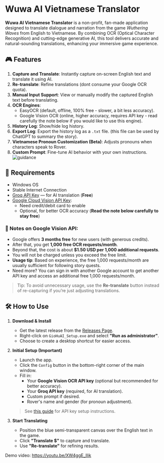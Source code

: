 # Wuwa AI Vietnamese Translator

**Wuwa AI Vietnamese Translator** is a non-profit, fan-made application designed to translate dialogue and narration from the game *Wuthering Waves* from English to Vietnamese. By combining OCR (Optical Character Recognition) and cutting-edge generative AI, this tool delivers accurate and natural-sounding translations, enhancing your immersive game experience.


## 🎮 Features

1. **Capture and Translate**: Instantly capture on-screen English text and translate it using AI.
2. **Re-translate**: Refine translations (dont consume your Google OCR quota).
3. **Manual Input Support**: View or manually modify the captured English text before translating.
4. **OCR Engines**:
    - EasyOCR (default, offline, 100% free - slower, a bit less accuracy).
    - Google Vision OCR (online, higher accuracy, requires API key - read carefully the note below if you would like to use this engine).
5. **History Log**: Show/hide log history.
6. **Export Log**: Export the history log as a `.txt` file. (this file can be used by ChatGPT to summary the story).
7. **Vietnamese Pronoun Customization (Beta)**: Adjusts pronouns when characters speak to Rover.
8. **Custom Prompt**: Fine-tune AI behavior with your own instructions.
![guidance](https://github.com/user-attachments/assets/d7c0ddee-6a53-4ddd-b496-07e226da6379)


## 🧩 Requirements

- Windows OS 
- Stable Internet Connection
- [Groq API Key](https://console.groq.com/keys) — for AI translation (**Free**)
- [Google Cloud Vision API Key](https://cloud.google.com/vision/docs/setup):
   - Need credit/debit card to enable 
   - Optional, for better OCR accuracy (**Read the note below carefully to stay free**)

### 📌 Notes on Google Vision API:

- Google offers **3 months free** for new users (with generous credits).
- After that, you get **1,000 free OCR requests/month**.
- Beyond that, the cost is about **$1.50 USD per 1,000 additional requests**.
- You will not be charged unless you exceed the free limit.
- **Usage tip**: Based on experience, the free 1,000 requests/month are usually sufficient for following story quests.
- Need more? You can sign in with another Google account to get another API key and access an additional free 1,000 requests/month.

> Tip: To avoid unnecessary usage, use the **Re-translate** button instead of re-capturing if you’re just adjusting translations.


## 🛠️ How to Use

1. **Download & Install**
   - Get the latest release from the [Releases Page](https://github.com/dothuan-git/wuwa-vi-ai-translator/releases).
   - Right-click on `GioHuAI_Setup.exe` and select **"Run as administrator"**.
   - Choose to create a desktop shortcut for easier access.

2. **Initial Setup (Important)**
   - Launch the app.
   - Click the `Config` button in the bottom-right corner of the main window.
   - Fill in:
     - Your **Google Vision OCR API key** (optional but recommended for better accuracy).
     - Your **Groq API key** (required, for AI translation).
     - Custom prompt if desired.
     - Rover's name and gender (for pronoun adjustment).

   > See [this guide](https://github.com/dothuan-git/wuwa-vi-ai-translator/blob/main/doc/api-setup-guide-en.md) for API key setup instructions.

3. **Start Translating**
   - Position the blue semi-transparent canvas over the English text in the game.
   - Click **"Translate $"** to capture and translate.
   - Use **"Re-translate"** for refining results.
  
Demo video: https://youtu.be/XW4ggE_lIik

